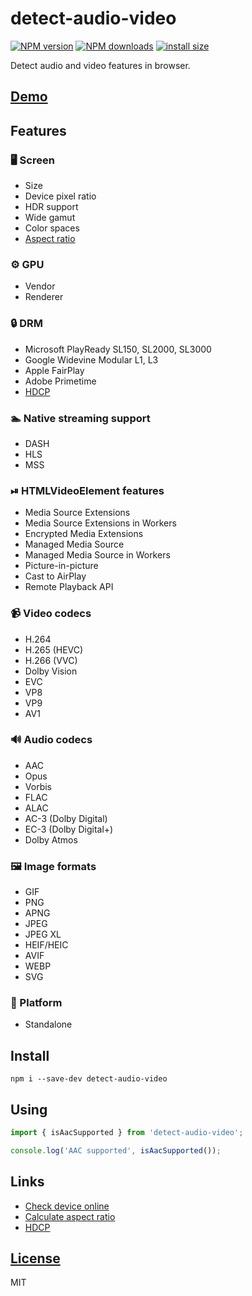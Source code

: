 # detect-audio-video

[![NPM version](https://img.shields.io/npm/v/detect-audio-video.svg?style=flat)](https://www.npmjs.com/package/detect-audio-video)
[![NPM downloads](https://img.shields.io/npm/dm/detect-audio-video.svg?style=flat)](https://www.npmjs.com/package/detect-audio-video)
[![install size](https://packagephobia.com/badge?p=detect-audio-video)](https://packagephobia.com/result?p=detect-audio-video)

Detect audio and video features in browser.

## [Demo](https://checkdevice.online/en/video/)

## Features

### 🖥️ Screen
- Size
- Device pixel ratio
- HDR support
- Wide gamut
- Color spaces
- [Aspect ratio](https://github.com/vvideo/calc-aspect-ratio)

### ⚙️ GPU
- Vendor
- Renderer

### 🔒 DRM
- Microsoft PlayReady SL150, SL2000, SL3000
- Google Widevine Modular L1, L3
- Apple FairPlay
- Adobe Primetime
- [HDCP](https://github.com/vvideo/hdcp)

### 🏊 Native streaming support
- DASH
- HLS
- MSS

### ⏯ HTMLVideoElement features
- Media Source Extensions
- Media Source Extensions in Workers
- Encrypted Media Extensions
- Managed Media Source
- Managed Media Source in Workers
- Picture-in-picture
- Cast to AirPlay
- Remote Playback API

### 📹 Video codecs
- H.264
- H.265 (HEVC)
- H.266 (VVC)
- Dolby Vision
- EVC
- VP8
- VP9
- AV1

### 🔊 Audio codecs
- AAC
- Opus
- Vorbis
- FLAC
- ALAC
- AC-3 (Dolby Digital)
- EC-3 (Dolby Digital+)
- Dolby Atmos

### 🖼️ Image formats
- GIF
- PNG
- APNG
- JPEG
- JPEG XL
- HEIF/HEIC
- AVIF
- WEBP
- SVG

### 🕍 Platform
- Standalone

## Install
`npm i --save-dev detect-audio-video`

## Using
```js
import { isAacSupported } from 'detect-audio-video';

console.log('AAC supported', isAacSupported());
```

## Links
- [Check device online](https://checkdevice.online/en/video/)
- [Calculate aspect ratio](https://github.com/vvideo/calc-aspect-ratio)
- [HDCP](https://github.com/vvideo/hdcp)

## [License](./LICENSE)
MIT
